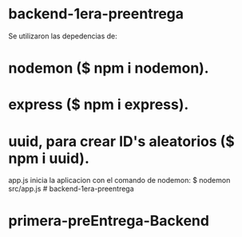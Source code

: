 # backend-1era-preentrega

Se utilizaron las depedencias de:

# nodemon ($ npm i nodemon).

# express ($ npm i express).

# uuid, para crear ID's aleatorios ($ npm i uuid).


app.js  inicia  la aplicacion con el comando de nodemon:
$ nodemon src/app.js # backend-1era-preentrega
# primera-preEntrega-Backend
